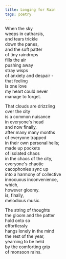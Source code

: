 ```yaml
---
title: Longing for Rain
tags: poetry
---
```

When the sky  
weeps in catharsis,  
and tears trickle  
down the panes,  
and the soft patter  
of tiny raindrops  
fills the air  
pushing away  
stray wisps   
of anxiety and despair -  
that feeling  
is one love  
my heart could never  
manage to forget.  

That clouds are drizzling   
over the city  
is a common nuisance  
in everyone's head  
and now finally,  
after many many months  
of everyone trapped  
in their own personal hells;  
made up pockets  
of isolated chaos   
in the chaos of the city,  
everyone's chaotic   
cacophonies sync up  
into a harmony of collective  
innocuous inconvenience,  
which,   
however gloomy.  
is, finally,   
melodious music.  

The string of thoughts  
the gloom and the patter  
hold onto so   
effortlessly  
hangs lonely in the mind  
the rest of the year,  
yearning to be held  
by the comforting grip   
of monsoon rains.

